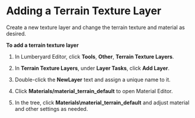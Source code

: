# Adding a Terrain Texture Layer<a name="terrain-texture-layers-add"></a>

Create a new texture layer and change the terrain texture and material as desired\.

**To add a terrain texture layer**

1. In Lumberyard Editor, click **Tools**, **Other**, **Terrain Texture Layers**\.

1. In **Terrain Texture Layers**, under **Layer Tasks**, click **Add Layer**\.

1. Double\-click the **NewLayer** text and assign a unique name to it\.

1. Click **Materials/material\_terrain\_default** to open Material Editor\.

1. In the tree, click **Materials\\material\_terrain\_default** and adjust material and other settings as needed\.